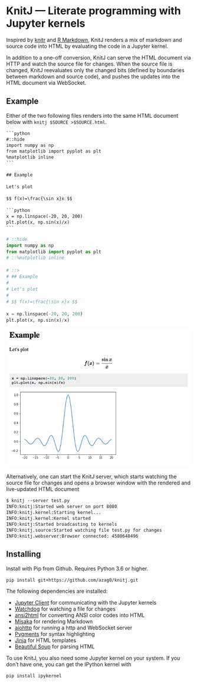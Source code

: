 # KnitJ — Literate programming with Jupyter kernels

Inspired by [knitr](https://yihui.name/knitr/) and [R Markdown](http://rmarkdown.rstudio.com), KnitJ renders a mix of markdown and source code into HTML by evaluating the code in a Jupyter kernel.

In addition to a one-off conversion, KnitJ can serve the HTML document via HTTP and watch the source file for changes. When the source file is changed, KnitJ reevaluates only the changed bits (defined by boundaries between markdown and source code), and pushes the updates into the HTML document via WebSocket.

## Example

Either of the two following files renders into the same HTML document below with `knitj $SOURCE >$SOURCE.html`.

    ```python
    #::hide
    import numpy as np
    from matplotlib import pyplot as plt
    %matplotlib inline
    ```
    
    ## Example
    
    Let's plot
    
    $$ f(x)=\frac{\sin x}x $$
    
    ```python
    x = np.linspace(-20, 20, 200)
    plt.plot(x, np.sin(x)/x)
    ```

```python
# ::hide
import numpy as np
from matplotlib import pyplot as plt
# ::%matplotlib inline

# ::>
# ## Example
#
# Let's plot
#
# $$ f(x)=\frac{\sin x}x $$

x = np.linspace(-20, 20, 200)
plt.plot(x, np.sin(x)/x)
```

![](docs/static/example.png)

Alternatively, one can start the KnitJ server, which starts watching the source file for changes and opens a browser window with the rendered and live-updated HTML document

```
$ knitj --server test.py
INFO:knitj:Started web server on port 8080
INFO:knitj.kernel:Starting kernel...
INFO:knitj.kernel:Kernel started
INFO:knitj:Started broadcasting to kernels
INFO:knitj.source:Started watching file test.py for changes
INFO:knitj.webserver:Browser connected: 4580648496
```

## Installing

Install with Pip from Github. Requires Python 3.6 or higher.

```
pip install git+https://github.com/azag0/knitj.git
```

The following dependencies are installed:

-   [Jupyter Client](https://github.com/jupyter/jupyter_client) for communicating with the Jupyter kernels
-   [Watchdog](https://pythonhosted.org/watchdog/) for watching a file for changes
-   [ansi2html](https://github.com/ralphbean/ansi2html) for converting ANSI color codes into HTML
-   [Misaka](http://misaka.61924.nl) for rendering Markdown
-   [aiohttp](http://aiohttp.readthedocs.io) for running a http and WebSocket server
-   [Pygments](http://pygments.org) for syntax highlighting
-   [Jinja](http://jinja.pocoo.org) for HTML templates
-   [Beautiful Soup](https://www.crummy.com/software/BeautifulSoup/) for parsing HTML

To use KnitJ, you also need some Jupyter kernel on your system. If you don’t have one, you can get the IPython kernel with

```
pip install ipykernel
```
